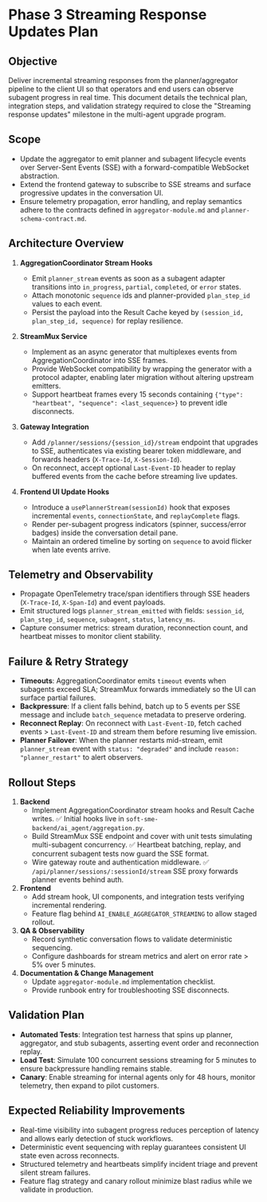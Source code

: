 # Phase 3 Streaming Response Updates Plan

## Objective
Deliver incremental streaming responses from the planner/aggregator pipeline to the client UI so that operators and end users can observe subagent progress in real time. This document details the technical plan, integration steps, and validation strategy required to close the "Streaming response updates" milestone in the multi-agent upgrade program.

## Scope
- Update the aggregator to emit planner and subagent lifecycle events over Server-Sent Events (SSE) with a forward-compatible WebSocket abstraction.
- Extend the frontend gateway to subscribe to SSE streams and surface progressive updates in the conversation UI.
- Ensure telemetry propagation, error handling, and replay semantics adhere to the contracts defined in `aggregator-module.md` and `planner-schema-contract.md`.

## Architecture Overview
1. **AggregationCoordinator Stream Hooks**
   - Emit `planner_stream` events as soon as a subagent adapter transitions into `in_progress`, `partial`, `completed`, or `error` states.
   - Attach monotonic `sequence` ids and planner-provided `plan_step_id` values to each event.
   - Persist the payload into the Result Cache keyed by `(session_id, plan_step_id, sequence)` for replay resilience.

2. **StreamMux Service**
   - Implement as an async generator that multiplexes events from AggregationCoordinator into SSE frames.
   - Provide WebSocket compatibility by wrapping the generator with a protocol adapter, enabling later migration without altering upstream emitters.
   - Support heartbeat frames every 15 seconds containing `{"type": "heartbeat", "sequence": <last_sequence>}` to prevent idle disconnects.

3. **Gateway Integration**
   - Add `/planner/sessions/{session_id}/stream` endpoint that upgrades to SSE, authenticates via existing bearer token middleware, and forwards headers (`X-Trace-Id`, `X-Session-Id`).
   - On reconnect, accept optional `Last-Event-ID` header to replay buffered events from the cache before streaming live updates.

4. **Frontend UI Update Hooks**
   - Introduce a `usePlannerStream(sessionId)` hook that exposes incremental `events`, `connectionState`, and `replayComplete` flags.
   - Render per-subagent progress indicators (spinner, success/error badges) inside the conversation detail pane.
   - Maintain an ordered timeline by sorting on `sequence` to avoid flicker when late events arrive.

## Telemetry and Observability
- Propagate OpenTelemetry trace/span identifiers through SSE headers (`X-Trace-Id`, `X-Span-Id`) and event payloads.
- Emit structured logs `planner_stream_emitted` with fields: `session_id`, `plan_step_id`, `sequence`, `subagent`, `status`, `latency_ms`.
- Capture consumer metrics: stream duration, reconnection count, and heartbeat misses to monitor client stability.

## Failure & Retry Strategy
- **Timeouts**: AggregationCoordinator emits `timeout` events when subagents exceed SLA; StreamMux forwards immediately so the UI can surface partial failures.
- **Backpressure**: If a client falls behind, batch up to 5 events per SSE message and include `batch_sequence` metadata to preserve ordering.
- **Reconnect Replay**: On reconnect with `Last-Event-ID`, fetch cached events > `Last-Event-ID` and stream them before resuming live emission.
- **Planner Failover**: When the planner restarts mid-stream, emit `planner_stream` event with `status: "degraded"` and include `reason: "planner_restart"` to alert observers.

## Rollout Steps
1. **Backend**
   - Implement AggregationCoordinator stream hooks and Result Cache writes. ✅ Initial hooks live in `soft-sme-backend/ai_agent/aggregation.py`.
   - Build StreamMux SSE endpoint and cover with unit tests simulating multi-subagent concurrency. ✅ Heartbeat batching, replay, and concurrent subagent tests now guard the SSE format.
   - Wire gateway route and authentication middleware. ✅ `/api/planner/sessions/:sessionId/stream` SSE proxy forwards planner events behind auth.
2. **Frontend**
   - Add stream hook, UI components, and integration tests verifying incremental rendering.
   - Feature flag behind `AI_ENABLE_AGGREGATOR_STREAMING` to allow staged rollout.
3. **QA & Observability**
   - Record synthetic conversation flows to validate deterministic sequencing.
   - Configure dashboards for stream metrics and alert on error rate > 5% over 5 minutes.
4. **Documentation & Change Management**
   - Update `aggregator-module.md` implementation checklist.
   - Provide runbook entry for troubleshooting SSE disconnects.

## Validation Plan
- **Automated Tests**: Integration test harness that spins up planner, aggregator, and stub subagents, asserting event order and reconnection replay.
- **Load Test**: Simulate 100 concurrent sessions streaming for 5 minutes to ensure backpressure handling remains stable.
- **Canary**: Enable streaming for internal agents only for 48 hours, monitor telemetry, then expand to pilot customers.

## Expected Reliability Improvements
- Real-time visibility into subagent progress reduces perception of latency and allows early detection of stuck workflows.
- Deterministic event sequencing with replay guarantees consistent UI state even across reconnects.
- Structured telemetry and heartbeats simplify incident triage and prevent silent stream failures.
- Feature flag strategy and canary rollout minimize blast radius while we validate in production.

